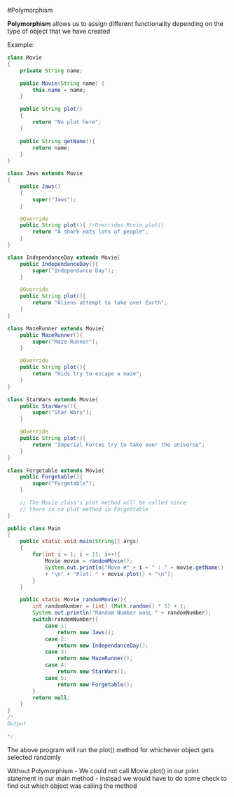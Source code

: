 #Polymorphism

**Polymorphism** allows us to assign different functionality depending on the type of object that we have created

Example:

```java
class Movie
{
    private String name;

    public Movie(String name) {
        this.name = name;
    }

    public String plot()
    {
        return "No plot here";
    }

    public String getName(){
        return name;
    }
}

class Jaws extends Movie
{
    public Jaws()
    {
        super("Jaws");
    }

    @Override
    public String plot(){ //Overrides Movie.plot()
        return "A shark eats lots of people";
    }
}

class IndependanceDay extends Movie{
    public IndependanceDay(){
        super("Independance Day");
    }

    @Override
    public String plot(){
        return "Aliens attempt to take over Earth";
    }
}

class MazeRunner extends Movie{
    public MazeRunner(){
        super("Maze Runner");
    }

    @Override
    public String plot(){
        return "Kids try to escape a maze";
    }
}

class StarWars extends Movie{
    public StarWars(){
        super("Star Wars");
    }

    @Override
    public String plot(){
        return "Imperial Forces try to take over the universe";
    }
}

class Forgetable extends Movie{
    public Forgetable(){
        super("Forgetable");
    }

    // The Movie class's plot method will be called since
    // there is no plot method in Forgettable
}

public class Main
{
    public static void main(String[] args)
    {
        for(int i = 1; i < 11; i++){
            Movie movie = randomMovie();
            System.out.println("Move #" + i + " : " + movie.getName()
            + "\n" + "Plot: " + movie.plot() + "\n");
        }
    }

    public static Movie randomMovie(){
        int randomNumber = (int) (Math.random() * 5) + 1;
        System.out.println("Random Number wasL " + randomNumber);
        switch(randomNumber){
            case 1:
                return new Jaws();
            case 2:
                return new IndependanceDay();
            case 3:
                return new MazeRunner();
            case 4:
                return new StarWars();
            case 5:
                return new Forgetable();
        }
        return null;
    }
}
/*
Output

*/
```

The above program will run the plot() method for whichever object gets selected randomly

Without Polymorphism - We could not call Movie.plot() in our print statement in our main method - instead we would have to do some check to find out which object was calling the method
